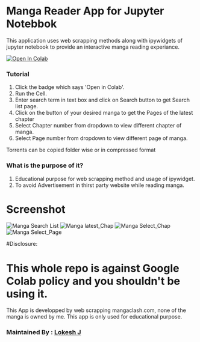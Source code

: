 # Manga Reader App for Jupyter Notebbok
This application uses web scrapping methods along with ipywidgets of jupyter notebook to provide
an interactive manga reading experiance. 

<a href="https://colab.research.google.com/drive/1Y6LQiRz3HL9zYz4gvMG-O0lCEUgHCpBg?usp=sharing" target="_parent"><img src="https://colab.research.google.com/assets/colab-badge.svg" alt="Open In Colab"/></a>

### Tutorial
1. Click the badge which says 'Open in Colab'.
2. Run the Cell.
3. Enter search term in text box and click on Search button to get Search list page.
4. Click on the button of your desired manga to get the Pages of the latest chapter
5. Select Chapter number from dropdown to view different chapter of manga.
6. Select Page number from dropdown to view different page of manga.

Torrents can be copied folder wise or in compressed format

### What is the purpose of it?
1. Educational purpose for web scrapping method and usage of ipywidget.
2. To avoid Advertisement in thirst party website while reading manga.


# Screenshot

![Manga Search List](https://github.com/LokeshJ-Repo/Manga-Reader/blob/main/Images/3.Scrrenshot.png)
![Manga latest_Chap](https://github.com/LokeshJ-Repo/Manga-Reader/blob/main/Images/4.Scrrenshot.png)
![Manga Select_Chap](https://github.com/LokeshJ-Repo/Manga-Reader/blob/main/Images/5.Scrrenshot.png)
![Manga Select_Page](https://github.com/LokeshJ-Repo/Manga-Reader/blob/main/Images/6.Scrrenshot.png)


#Disclosure:
# This whole repo is against Google Colab policy and you shouldn't be using it.
This App is developped by web scrapping mangaclash.com, none of the manga is owned by me. 
This app is only used for educational purpose.


### Maintained By : [Lokesh J](https://www.linkedin.com/in/lokesh-j-13b844140/)
